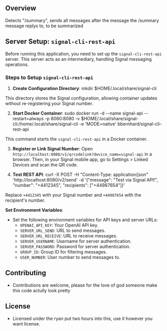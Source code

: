 ## Overview
Detects "/summary", sends all messages after the message the /summary message replys to, to be summarized

## Server Setup: `signal-cli-rest-api`
Before running this application, you need to set up the `signal-cli-rest-api` server. This server acts as an intermediary, handling Signal messaging operations.

### Steps to Setup `signal-cli-rest-api`
1. **Create Configuration Directory**:
mkdir $HOME/.local/share/signal-cli

This directory stores the Signal configuration, allowing container updates without re-registering your Signal number.

2. **Start Docker Container**:
sudo docker run -d --name signal-api --restart=always -p 8080:8080
-v $HOME/.local/share/signal-cli:/home/.local/share/signal-cli
-e 'MODE=native' bbernhard/signal-cli-rest-api

This command starts the `signal-cli-rest-api` in a Docker container.

3. **Register or Link Signal Number**:
Open `http://localhost:8080/v1/qrcodelink?device_name=signal-api` in a browser. Then, in your Signal mobile app, go to Settings > Linked Devices and scan the QR code.

4. **Test REST API**:
curl -X POST -H "Content-Type: application/json" 'http://localhost:8080/v2/send'
-d '{"message": "Test via Signal API!", "number": "+4412345", "recipients": ["+44987654"]}'

Replace `+4412345` with your Signal number and `+44987654` with the recipient's number.

**Set Environment Variables**:
   - Set the following environment variables for API keys and server URLs:
     - `OPENAI_API_KEY`: Your OpenAI API key.
     - `SERVER_URL_SEND`: URL to send messages.
     - `SERVER_URL_RECEIVE`: URL to receive messages.
     - `SERVER_USERNAME`: Username for server authentication.
     - `SERVER_PASSWORD`: Password for server authentication.
     - `GROUP_ID`: Group ID for filtering messages.
     - `USER_NUMBER`: User number to send messages to.

## Contributing
- Contributions are welcome, please for the love of god someone make this code actully look pretty

## License
- Licensed under the ryan put two hours into this, use it however you want license.
